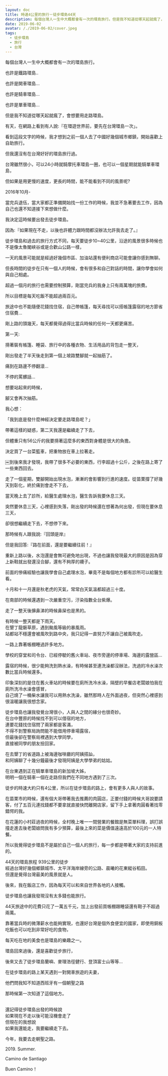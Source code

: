 ```yaml
---
layout: doc
title: 時速4公里的旅行－徒步環島44天
description: 每個台灣人一生中大概都會有一次的環島旅行。但是我不知道從哪天起就瘋了，會想要用走路環島。
date: 2019-06-02
avatar: /./2019-06-02/cover.jpeg
tags:
  - 徒步環島
  - 旅行
  - 台灣
---
```


<script setup>
  import ArticleTitle from '@theme/components/ArticleTitle.vue'
</script>

<ArticleTitle />

每個台灣人一生中大概都會有一次的環島旅行。

也許是鐵路環島..

也許是開車環島...

也許是騎車環島...

也許是單車環島...

但是我不知道從哪天起就瘋了，會想要用走路環島。

<ZoomImg src="https://pic.pimg.tw/bibibackpaker/1560683311-2363760310_n.jpg" alt="DSC_5106[1].JPG" />

有天，在網路上看到有人說:『在環遊世界前，要先在台灣環島一次」。

看到這段文字的時候，我才想到之前一個人去了中國好幾個城市鄉鎮，開始喜歡上自助旅行。

但我還沒有在台灣好好的環島旅行過。

台灣雖然很小，可以24小時就騎摩托車環島一圈，也可以一個星期就能騎單車環島，

但如果是用更慢的速度，更長的時間，能不能看到不同的風景呢?

2016年10月-

當完兵退伍，當大家都正準備開始找一份工作的時候，我並不急著要去工作，因為自己也還不知道接下來想做什麼。

我決定這時候要出發去徒步環島。

因為:『如果現在不走，以後也許體力跟時間都沒辦法允許我去走了。』

<ZoomImg src="https://pic.pimg.tw/bibibackpaker/1560685727-3984455510_n.jpg" alt="DSC_5166[1].JPG" />

徒步環島和過去的旅行方式不同，每天要徒步10~40公里，沿途的風景很多時候也不是像太魯閣峽谷或是合歡山公路一樣，

一天的風景可能就是經過好幾個市區、加油站還有便利商店可能會讓你感到無聊。

但長時間的徒步在只有一個人的時候，會有很多和自己對話的時間，讓你學會如何與自己相處。

超過一個月的旅行也需要控制預算，剛當完兵的我身上只有兩萬塊的旅費。

所以目標是每天吃飯不能超過兩百元。

旅途中也不能隨便花錢找住宿，自己帶帳篷，每天尋找可以搭帳篷露宿的地方節省住宿費...

剛上路的頭幾天，每天都覺得過得比當兵時候的任何一天都更痛苦。

<ZoomImg src="https://pic.pimg.tw/bibibackpaker/1560685886-2816785586_n.jpg" alt="DSC_5110[1].JPG" />

第一天:

揹著裝有帳篷、睡袋、旅行中的各種衣物、生活用品的背包走一整天，

剛出發走了半天後走到第一個上坡路雙腳就一起抽筋了。

痛到在路邊不停翻滾...

不停的罵髒話...

想要站起來的時候，

腳又會再次抽筋。

我心想：

「我到底是發什麼神經決定要走路環島呢？」

<ZoomImg src="https://pic.pimg.tw/bibibackpaker/1560685947-1056748659_n.jpg" alt="DSC_5116[1].JPG" />

帶著這樣的疑惑，第二天我還是繼續走了下去，

但體重只有56公斤的我要揹著這麼多的東西對身體是很大的負擔。

決定買了一台菜籃車，把重物放在車上拉著走。

￼到後來我才發現，我帶了很多不必要的東西，行李超過十公斤，之後在路上寄了一些東西回去。

<ZoomImg src="https://pic.pimg.tw/bibibackpaker/1560686719-2767886212_n.jpg" alt="DSC_5185[1].JPG" />

走了一個星期，雙腳開始出現水泡，漸漸的會影響到行進的速度。從苗栗撐了好幾天到彰化，終於痛到會走不下去，

當天晚上去了診所，給醫生處理水泡，醫生告訴我要休息三天。

突然要休息三天，心裡感到失落，剛出發的時候還在想著為何出發，但現在要休息三天，

卻很想繼續走下去，不想停下來。  

那時候有人跟我說:『回頭是岸』

但是我回答:『路在前面，還是要繼續往前！』

<ZoomImg src="https://pic.pimg.tw/bibibackpaker/1560688108-3369510964_n.jpg" alt="DSC_5395[1].JPG" />

重新上路以後，水泡還是會無可避免地出現，不過也讓我發現最大的原因是因為穿上新鞋就出發還沒合腳，還有不夠厚的襪子。

前面的慘痛經驗也讓我學會自己處理水泡，畢竟不是每個地方都有診所可以給醫生看。

<ZoomImg src="https://pic.pimg.tw/bibibackpaker/1560688413-3752466140_n.jpg" alt="DSC_5241[1].JPG" />

十月和十一月還是秋老虎的天氣，常常白天氣溫都超過三十度。

在南部的時候還遇到一次嚴重空污，汙染指數全台紫爆。

走了一整天後擤鼻涕的時候鼻屎也是黑的。

<ZoomImg src="https://pic.pimg.tw/bibibackpaker/1560688259-3226462917_n.jpg" alt="DSC_5390[1].JPG" />

有時候一整天都是下雨天。  
在墾丁龍磐草原，遇到颱風等級的暴風雨。  
站都站不穩還會被風吹到路中央，我只記得一直努力不讓自己被風吹走。

<ZoomImg src="https://pic.pimg.tw/bibibackpaker/1560689218-2181286474_n.jpg" alt="DSC_5711[1].JPG" />

一路上靠著帳棚睡過許多地方。

學校的穿堂和司令台、已經停駛的舊火車站、夜市旁邊的停車場、海邊的露營區...

露宿的時候，很少能夠洗到熱水澡，有時候甚至連洗澡都沒辦法，洗過的冷水澡次數比當兵時候還多。

印象深刻的是住在舊火車站的時候要在廁所洗冷水澡，隔壁的早餐店老闆娘怕我在廁所洗冷水澡會感冒，  
自己燒了一桶柴水讓我可以用熱水洗澡，雖然那時人在外面過夜，但突然心裡感到很溫暖讓我很想念家。

<ZoomImg src="https://pic.pimg.tw/bibibackpaker/1560694362-81770144_m.jpg" alt="PhotoGrid_1560694297280[1].jpg" />

徒步環島也讓我發覺台灣很小，人與人之間的緣分也很奇妙。  
在台中豐原的時候找不到可以借宿的地方，  
連要花錢找住宿問了兩家都是客滿，  
不得不到警察局詢問能不能借用停車場露宿，  
但最後卻在警察局裡遇到大學同學，  
直接被同學的朋友撿回家。

在去墾丁的省道路上被海邊咖啡廳的阿姨搭訕，  
和阿姨聊了十幾分鐘最後才發現阿姨是大學學弟的姑姑。

在台東遇到正在騎單車環島的新加坡大姊，  
明明一個在騎車一個在走路但我們在不同地方遇到了三次。

<ZoomImg src="https://pic.pimg.tw/bibibackpaker/1560691971-3803342966_n.jpg" alt="DSC_5742[1].JPG" />

徒步的時速大約只有4公里，所以在徒步環島的路上，會有更多人與人的故事。

在苗栗市的時候，還有個大哥帶著我去推薦的肉圓店，正要付錢的時候大哥說要請客，付了五百元連找錢都不要拿就直接快閃離開店家，留下手上拿著肉圓看著找零錯愕的我。

在花蓮的小村莊過夜的時候，全村晚上唯一一間營業的餐館是無菜單料理，誤打誤撞走進去後老闆娘問我有多少預算，最後上來的菜是價值遠遠高於100元的一人特餐。

所以我覺得徒步環島不是屬於自己一個人的旅行，每一步都是帶著大家的支持前進的。

<ZoomImg src="https://pic.pimg.tw/bibibackpaker/1560694412-2176089054_m.jpg" alt="PhotoGrid_1560694222203[1].jpg" />

44天的環島旅程 939公里的徒步  
經過台灣好幾個鄉鎮城市、太平洋海岸線旁的公路、晨曦的花東縱谷稻田。  
但還是覺得台灣最美的風景就是人。

後來，我在飯店工作，因為每天可以和來自世界各地的人接觸。

徒步環島也讓我發現沒有太多錢也能旅行。

44天旅途中的花費只花了一萬五千元，加上出發前買帳棚跟睡袋還有鞋子不超過兩萬。

靠著當兵時的微薄薪水也能夠實現，也還好台灣是個外食便宜的國家，即使用銅板吃飯也可以吃到非常好吃的食物，

每天吃在地的美食也是環島的樂趣之一。

<ZoomImg src="https://pic.pimg.tw/bibibackpaker/1560694666-3600393501_m.jpg" alt="PhotoGrid_1560694622278[1].jpg" />

環島回來過後，還是喜歡徒步旅行，

後來又去了徒步環島蘭嶼、麥理浩徑健行、登頂富士山等等...

在徒步環島的路上某天遇到一對開車旅遊的夫妻，

他們問我知不知道西班牙有一個朝聖之路

那時候第一次知道了這個地方。  
 

還記得徒步環島出發的時候說  
如果現在不走以後可能沒機會走了  
但現在的我想說  
如果我還能走，我要繼續走下去。

今年，我要去走朝聖之路。

2019\. Summer.

Camino de Santiago

Buen Camino！ 

<ZoomImg src="https://pic.pimg.tw/bibibackpaker/1560694782-223986658_l.jpg" alt="DSC_5955[1].JPG" />
